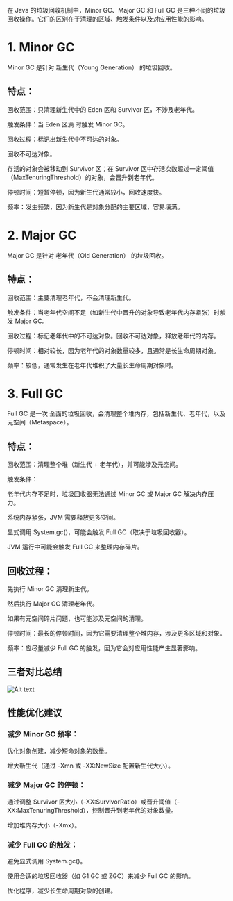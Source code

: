 在 Java 的垃圾回收机制中，Minor GC、Major GC 和 Full GC 是三种不同的垃圾回收操作。它们的区别在于清理的区域、触发条件以及对应用性能的影响。

# 1. Minor GC

Minor GC 是针对 新生代（Young Generation） 的垃圾回收。

## 特点：

回收范围：只清理新生代中的 Eden 区和 Survivor 区，不涉及老年代。

触发条件：当 Eden 区满 时触发 Minor GC。

回收过程：标记出新生代中不可达的对象。

回收不可达对象。

存活的对象会被移动到 Survivor 区；在 Survivor 区中存活次数超过一定阈值（MaxTenuringThreshold）的对象，会晋升到老年代。

停顿时间：短暂停顿，因为新生代通常较小，回收速度快。

频率：发生频繁，因为新生代是对象分配的主要区域，容易填满。

# 2. Major GC

Major GC 是针对 老年代（Old Generation） 的垃圾回收。

## 特点：

回收范围：主要清理老年代，不会清理新生代。

触发条件：当老年代空间不足（如新生代中晋升的对象导致老年代内存紧张）时触发 Major GC。

回收过程：标记老年代中的不可达对象。回收不可达对象，释放老年代的内存。

停顿时间：相对较长，因为老年代的对象数量较多，且通常是长生命周期对象。

频率：较低，通常发生在老年代堆积了大量长生命周期对象时。

# 3. Full GC

Full GC 是一次 全面的垃圾回收，会清理整个堆内存，包括新生代、老年代，以及元空间（Metaspace）。

## 特点：

回收范围：清理整个堆（新生代 + 老年代），并可能涉及元空间。

触发条件：

老年代内存不足时，垃圾回收器无法通过 Minor GC 或 Major GC 解决内存压力。

系统内存紧张，JVM 需要释放更多空间。

显式调用 System.gc()，可能会触发 Full GC（取决于垃圾回收器）。

JVM 运行中可能会触发 Full GC 来整理内存碎片。

## 回收过程：
先执行 Minor GC 清理新生代。

然后执行 Major GC 清理老年代。

如果有元空间碎片问题，也可能涉及元空间的清理。

停顿时间：最长的停顿时间，因为它需要清理整个堆内存，涉及更多区域和对象。

频率：应尽量减少 Full GC 的触发，因为它会对应用性能产生显著影响。

## 三者对比总结

![Alt text]([image_url](https://github.com/yangdanfeng115/JavaStudy/blob/main/images/comparation%20in%20minor%20GC%20major%20GC%20and%20full%20GC.png))

## 性能优化建议

### 减少 Minor GC 频率：

优化对象创建，减少短命对象的数量。

增大新生代（通过 -Xmn 或 -XX:NewSize 配置新生代大小）。

### 减少 Major GC 的停顿：

通过调整 Survivor 区大小（-XX:SurvivorRatio）或晋升阈值（-XX:MaxTenuringThreshold），控制晋升到老年代的对象数量。

增加堆内存大小（-Xmx）。

### 减少 Full GC 的触发：

避免显式调用 System.gc()。

使用合适的垃圾回收器（如 G1 GC 或 ZGC）来减少 Full GC 的影响。

优化程序，减少长生命周期对象的创建。
